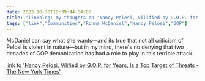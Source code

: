---date: 2022-10-30T19:39:44-04:00title: "linkblog: my thoughts on 'Nancy Pelosi, Vilified by G.O.P. for Years, Is a Top Target of Threats - The New York Times'"tags: ["link","Communities","Ronna McDaniel","Nancy Pelosi","GOP"]---McDaniel can say what she wants—and its true that not all criticism of Pelosi is violent in nature—but in my mind, there's no denying that two decades of GOP demonization has had a role to play in this terrible attack. [link to 'Nancy Pelosi, Vilified by G.O.P. for Years, Is a Top Target of Threats - The New York Times'](https://www.nytimes.com/2022/10/30/us/politics/pelosi-attack-republican-threats.html)
